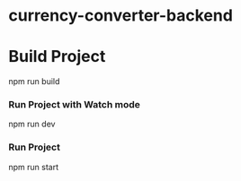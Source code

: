 # currency-converter-backend

# Build Project
npm run build

### Run Project with Watch mode
npm run dev


### Run Project
npm run start
